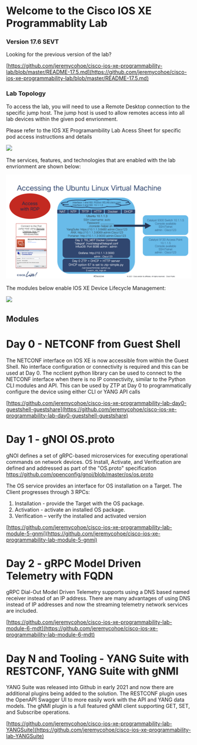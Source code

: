 # Welcome to the Cisco IOS XE Programmablity Lab

### Version 17.6 SEVT
Looking for the previous version of the lab?

[https://github.com/jeremycohoe/cisco-ios-xe-programmability-lab/blob/master/README-17.5.md](https://github.com/jeremycohoe/cisco-ios-xe-programmability-lab/blob/master/README-17.5.md)

### Lab Topology
To access the lab, you will need to use a Remote Desktop connection to the specific jump host.  The jump host is used to allow remotes access into all lab devices within the given pod envrionment.

Please refer to the IOS XE Programambility Lab Acess Sheet for specific pod access instructions and details

![](./imgs/lab_topology.png)

The services, features, and technologies that are enabled with the lab envrionment are shown below:

![](./imgs/pod_details.png)

The modules below enable IOS XE Device Lifecycle Management:

![](./imgs/device_lifecycle.png)

## Modules

# Day 0 - NETCONF from Guest Shell

The NETCONF interface on IOS XE is now accessible from within the Guest Shell. No interface configuration or connectivity is required and this can be used at Day 0. The ncclient python library can be used to connect to the NETCONF interface when there is no IP connectivity, similar to the Python CLI modules and API. This can be used by ZTP at Day 0 to programmatically configure the device using either CLI or YANG API calls


[https://github.com/jeremycohoe/cisco-ios-xe-programmability-lab-day0-guestshell-guestshare](https://github.com/jeremycohoe/cisco-ios-xe-programmability-lab-day0-guestshell-guestshare)

# Day 1 - gNOI OS.proto

gNOI defines a set of gRPC-based microservices for executing operational commands on network devices. OS Install, Activate, and Verification are defined and addressed as part of the "OS.proto" specification
https://github.com/openconfig/gnoi/blob/master/os/os.proto

The OS service provides an interface for OS installation on a Target. The Client progresses through 3 RPCs:
1) Installation - provide the Target with the OS package.
2) Activation - activate an installed OS package.
3) Verification – verify the installed and activated version


[https://github.com/jeremycohoe/cisco-ios-xe-programmability-lab-module-5-gnmi](https://github.com/jeremycohoe/cisco-ios-xe-programmability-lab-module-5-gnmi)


# Day 2 - gRPC Model Driven Telemetry with FQDN

gRPC Dial-Out Model Driven Telemetry supports using a DNS based named receiver instead of an IP address. There are many advantages of using DNS instead of IP addresses and now the streaming telemetry network services are included.

[https://github.com/jeremycohoe/cisco-ios-xe-programmability-lab-module-6-mdt](https://github.com/jeremycohoe/cisco-ios-xe-programmability-lab-module-6-mdt)

# Day N and Tooling - YANG Suite with RESTCONF, YANG Suite with gNMI

YANG Suite was released into Github in early 2021 and now there are additional plugins being added to the solution. The RESTCONF plugin uses the OpenAPI Swagger UI to more easily work with the API and YANG data models. The gNMI plugin is a full featured gNMI client supporting GET, SET, and Subscribe operations.

[https://github.com/jeremycohoe/cisco-ios-xe-programmability-lab-YANGSuite](https://github.com/jeremycohoe/cisco-ios-xe-programmability-lab-YANGSuite)






